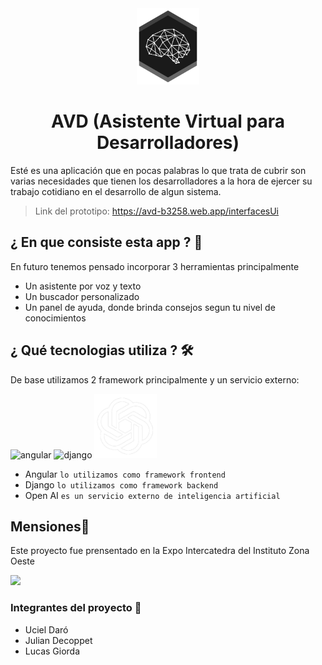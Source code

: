 <div align="center">
  <img src="https://github.com/Uciel89/AVD/blob/main/img/logo_avd.png" alt="Room Chat" style="width: 100px"/>
  <h1 align="center">AVD (Asistente Virtual para Desarrolladores)</h1>
</div>

Esté es una aplicación que en pocas palabras lo que trata de cubrir son varias necesidades que tienen los desarrolladores a la hora de ejercer su trabajo cotidiano en el desarrollo de algun sistema.

> Link del prototipo: https://avd-b3258.web.app/interfacesUi

## ¿ En que consiste esta app ? 🧐
En futuro tenemos pensado incorporar 3 herramientas principalmente
- Un asistente por voz y texto
- Un buscador personalizado
- Un panel de ayuda, donde brinda consejos segun tu nivel de conocimientos

## ¿ Qué tecnologias utiliza ? 🛠️
De base utilizamos 2 framework principalmente y un servicio externo: 

![angular](https://img.icons8.com/color/96/000000/angularjs.png)
![django](https://img.icons8.com/color/96/000000/django.png)
<img style="width: 100px" src="https://github.com/Uciel89/AVD/blob/main/img/openai_logo.png"></img>

- Angular `lo utilizamos como framework frontend`
- Django `lo utilizamos como framework backend`
- Open AI `es un servicio externo de inteligencia artificial`

## Mensiones📖
Este proyecto fue prensentado en la Expo Intercatedra del Instituto Zona Oeste

<a href="http://www.institutozonaoeste.edu.ar/" target="_blank" ><img style="width: 50px" src="http://www.institutozonaoeste.edu.ar/wp-content/uploads/2016/09/cropped-logo-izo-izo-1.png"></a>

### Integrantes del proyecto 🤝
- Uciel Daró
- Julian Decoppet
- Lucas Giorda
